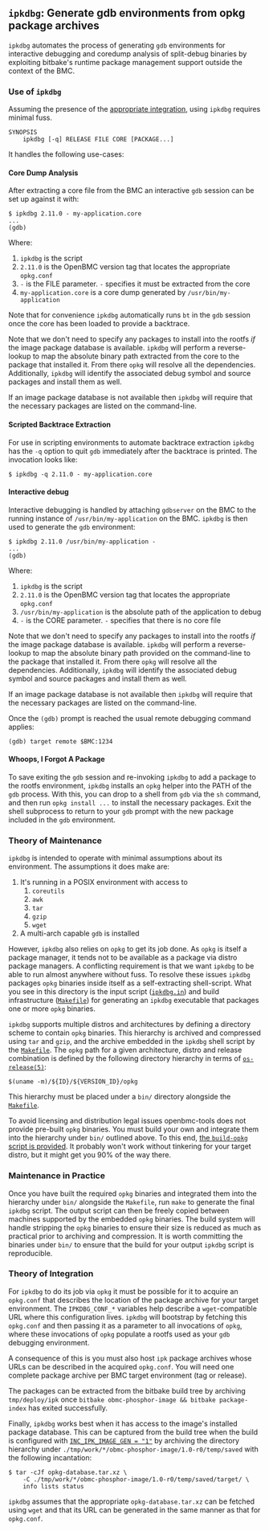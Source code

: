 ## `ipkdbg`: Generate gdb environments from opkg package archives

`ipkdbg` automates the process of generating `gdb` environments for interactive
debugging and coredump analysis of split-debug binaries by exploiting bitbake's
runtime package management support outside the context of the BMC.

### Use of `ipkdbg`

Assuming the presence of the [appropriate integration](#theory-of-integration),
using `ipkdbg` requires minimal fuss.

```
SYNOPSIS
	ipkdbg [-q] RELEASE FILE CORE [PACKAGE...]
```

It handles the following use-cases:

#### Core Dump Analysis

After extracting a core file from the BMC an interactive `gdb` session can be
set up against it with:

```
$ ipkdbg 2.11.0 - my-application.core
...
(gdb)
```

Where:

1. `ipkdbg` is the script
2. `2.11.0` is the OpenBMC version tag that locates the appropriate `opkg.conf`
3. `-` is the FILE parameter. `-` specifies it must be extracted from the core
4. `my-application.core` is a core dump generated by `/usr/bin/my-application`

Note that for convenience `ipkdbg` automatically runs `bt` in the `gdb` session
once the core has been loaded to provide a backtrace.

Note that we don't need to specify any packages to install into the rootfs *if*
the image package database is available. `ipkdbg` will perform a reverse-lookup
to map the absolute binary path extracted from the core to the package that
installed it. From there `opkg` will resolve all the dependencies. Additionally,
`ipkdbg` will identify the associated debug symbol and source packages and
install them as well.

If an image package database is not available then `ipkdbg` will require that
the necessary packages are listed on the command-line.

#### Scripted Backtrace Extraction

For use in scripting environments to automate backtrace extraction `ipkdbg` has
the `-q` option to quit `gdb` immediately after the backtrace is printed. The
invocation looks like:

```
$ ipkdbg -q 2.11.0 - my-application.core
```

#### Interactive debug

Interactive debugging is handled by attaching `gdbserver` on the BMC to the
running instance of `/usr/bin/my-application` on the BMC. `ipkdbg` is then used
to generate the `gdb` environment:

```
$ ipkdbg 2.11.0 /usr/bin/my-application -
...
(gdb)
```

Where:

1. `ipkdbg` is the script
2. `2.11.0` is the OpenBMC version tag that locates the appropriate `opkg.conf`
3. `/usr/bin/my-application` is the absolute path of the application to debug
4. `-` is the CORE parameter. `-` specifies that there is no core file

Note that we don't need to specify any packages to install into the rootfs *if*
the image package database is available. `ipkdbg` will perform a reverse-lookup
to map the absolute binary path provided on the command-line to the package that
installed it. From there `opkg` will resolve all the dependencies. Additionally,
`ipkdbg` will identify the associated debug symbol and source packages and
install them as well.

If an image package database is not available then `ipkdbg` will require that
the necessary packages are listed on the command-line.

Once the `(gdb)` prompt is reached the usual remote debugging command applies:

```
(gdb) target remote $BMC:1234
```

#### Whoops, I Forgot A Package

To save exiting the `gdb` session and re-invoking `ipkdbg` to add a package to
the rootfs environment, `ipkdbg` installs an `opkg` helper into the PATH of the
`gdb` process. With this, you can drop to a shell from `gdb` via the `sh`
command, and then run `opkg install ...` to install the necessary packages. Exit
the shell subprocess to return to your `gdb` prompt with the new package
included in the `gdb` environment.

### Theory of Maintenance

`ipkdbg` is intended to operate with minimal assumptions about its environment.
The assumptions it does make are:

1. It's running in a POSIX environment with access to
   1. `coreutils`
   2. `awk`
   3. `tar`
   4. `gzip`
   5. `wget`
2. A multi-arch capable `gdb` is installed

However, `ipkdbg` also relies on `opkg` to get its job done. As `opkg` is itself
a package manager, it tends not to be available as a package via distro package
managers. A conflicting requirement is that we want `ipkdbg` to be able to run
almost anywhere without fuss. To resolve these issues `ipkdbg` packages `opkg`
binaries inside itself as a self-extracting shell-script. What you see in this
directory is the input script ([`ipkdbg.in`](ipkdbg.in)) and build
infrastructure ([`Makefile`](Makefile)) for generating an `ipkdbg` executable
that packages one or more `opkg` binaries.

`ipkdbg` supports multiple distros and architectures by defining a directory
scheme to contain `opkg` binaries. This hierarchy is archived and compressed
using `tar` and `gzip`, and the archive embedded in the `ipkdbg` shell script by
the [`Makefile`](Makefile). The `opkg` path for a given architecture, distro and
release combination is defined by the following directory hierarchy in terms of
[`os-release(5)`][os-release]:

[os-release]: https://www.man7.org/linux/man-pages/man5/os-release.5.html#OPTIONS

```
$(uname -m)/${ID}/${VERSION_ID}/opkg
```

This hierarchy must be placed under a `bin/` directory alongside the
[`Makefile`](Makefile).

To avoid licensing and distribution legal issues openbmc-tools does not provide
pre-built `opkg` binaries. You must build your own and integrate them into the
hierarchy under `bin/` outlined above. To this end, [the
`build-opkg` script is provided](build-opkg). It probably won't work without
tinkering for your target distro, but it might get you 90% of the way there.

### Maintenance in Practice

Once you have built the required `opkg` binaries and integrated them into the
hierarchy under `bin/` alongside the `Makefile`, run `make` to generate the
final `ipkdbg` script. The output script can then be freely copied between
machines supported by the embedded `opkg` binaries. The build system will handle
stripping the `opkg` binaries to ensure their size is reduced as much as
practical prior to archiving and compression. It is worth committing the
binaries under `bin/` to ensure that the build for your output `ipkdbg` script
is reproducible.

### Theory of Integration

For `ipkdbg` to do its job via `opkg` it must be possible for it to acquire an
`opkg.conf` that describes the location of the package archive for your target
environment. The `IPKDBG_CONF_*` variables help describe a `wget`-compatible URL
where this configuration lives. `ipkdbg` will bootstrap by fetching this
`opkg.conf` and then passing it as a parameter to all invocations of `opkg`,
where these invocations of `opkg` populate a rootfs used as your `gdb` debugging
environment.

A consequence of this is you must also host `ipk` package archives whose URLs
can be described in the acquired `opkg.conf`. You will need one complete package
archive per BMC target environment (tag or release).

The packages can be extracted from the bitbake build tree by archiving
`tmp/deploy/ipk` once `bitbake obmc-phosphor-image && bitbake package-index` has
exited successfully.

Finally, `ipkdbg` works best when it has access to the image's installed
package database.  This can be captured from the build tree when the build is
configured with [`INC_IPK_IMAGE_GEN = "1"`][incremental-builds] by archiving
the directory hierarchy under
`./tmp/work/*/obmc-phosphor-image/1.0-r0/temp/saved` with the following
incantation:

```
$ tar -cJf opkg-database.tar.xz \
	-C ./tmp/work/*/obmc-phosphor-image/1.0-r0/temp/saved/target/ \
	info lists status
```

`ipkdbg` assumes that the appropriate `opkg-database.tar.xz` can be fetched
using `wget` and that its URL can be generated in the same manner as that for
`opkg.conf`.

[incremental-builds]: https://git.openembedded.org/openembedded-core/commit/?id=adf587e55c0f9bc74f0bef415273c937401baebb
